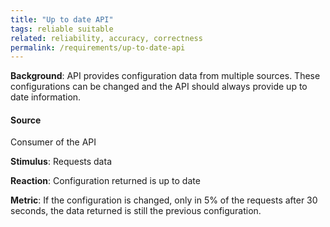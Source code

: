 ```yaml
---
title: "Up to date API"
tags: reliable suitable
related: reliability, accuracy, correctness
permalink: /requirements/up-to-date-api
---
```


<div class="quality-requirement" markdown="1">

**Background**: API provides configuration data from multiple sources. These configurations can be changed and the API should always provide up to date information.

#### Source

Consumer of the API

**Stimulus**: Requests data

**Reaction**: Configuration returned is up to date

**Metric**: If the configuration is changed, only in 5% of the requests after 30 seconds, the data returned is still the previous configuration.


</div><br>





